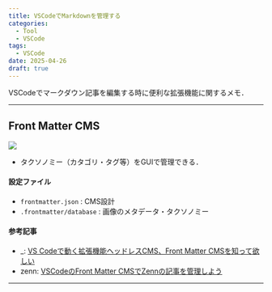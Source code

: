 ```yaml
---
title: VSCodeでMarkdownを管理する
categories:
  - Tool
  - VSCode
tags:
  - VSCode
date: 2025-04-26
draft: true
---
```



VSCodeでマークダウン記事を編集する時に便利な拡張機能に関するメモ．






---
## Front Matter CMS

<img src="https://eliostruyf.gallerycdn.vsassets.io/extensions/eliostruyf/vscode-front-matter/10.8.0/1740654769281/Microsoft.VisualStudio.Services.Icons.Default">


- タクソノミー（カタゴリ・タグ等）をGUIで管理できる．


#### 設定ファイル
- `frontmatter.json` : CMS設計
- `.frontmatter/database` : 画像のメタデータ・タクソノミー

#### 参考記事
- _: [VS Codeで動く拡張機能ヘッドレスCMS、Front Matter CMSを知って欲しい](https://route360.dev/ja/post/frontmatter-cms/)
- zenn: [VSCodeのFront Matter CMSでZennの記事を管理しよう](https://zenn.dev/naopoyo/articles/front-matter-cms-for-zenn)


---
